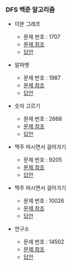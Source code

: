 ### DFS 백준 알고리즘
- 이분 그래프
    - 문제 번호 : 1707
    - <a href="https://www.acmicpc.net/problem/1707">문제 참조</a>
    - <a href="https://github.com/hongjw1991/Java-DataStructure-Algorithm-DesignPattern/tree/master/algorithm/problem_solve/dfs/baekjoon/BaekJoon1707.java">답안</a>

- 알파벳
    - 문제 번호 : 1987
    - <a href="https://www.acmicpc.net/problem/1987">문제 참조</a>
    - <a href="https://github.com/hongjw1991/Java-DataStructure-Algorithm-DesignPattern/tree/master/algorithm/problem_solve/dfs/baekjoon/BaekJoon1987.java">답안</a>

- 숫자 고르기
    - 문제 번호 : 2668
    - <a href="https://www.acmicpc.net/problem/2668">문제 참조</a>
    - <a href="https://github.com/hongjw1991/Java-DataStructure-Algorithm-DesignPattern/tree/master/algorithm/problem_solve/dfs/baekjoon/BaekJoon2668.java">답안</a>

- 맥주 마시면서 걸어가기
    - 문제 번호 : 9205
    - <a href="https://www.acmicpc.net/problem/9205">문제 참조</a>
    - <a href="https://github.com/hongjw1991/Java-DataStructure-Algorithm-DesignPattern/tree/master/algorithm/problem_solve/dfs/baekjoon/BaekJoon9205.java">답안</a>

- 맥주 마시면서 걸어가기
    - 문제 번호 : 10026
    - <a href="https://www.acmicpc.net/problem/10026">문제 참조</a>
    - <a href="https://github.com/hongjw1991/Java-DataStructure-Algorithm-DesignPattern/tree/master/algorithm/problem_solve/dfs/baekjoon/BaekJoon10026.java">답안</a>


- 연구소
    - 문제 번호 : 14502
    - <a href="https://www.acmicpc.net/problem/14502">문제 참조</a>
    - <a href="https://github.com/hongjw1991/Java-DataStructure-Algorithm-DesignPattern/tree/master/algorithm/problem_solve/dfs/baekjoon/BaekJoon14502.java">답안</a>